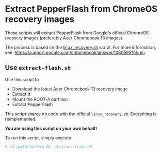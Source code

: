 Extract PepperFlash from ChromeOS recovery images
=================================================

These scripts will extract PepperFlash from Google's official ChromeOS recovery
images (preferably Acer Chromebook 13 images).

The process is based on the [linux_recovery.sh](https://dl.google.com/dl/edgedl/chromeos/recovery/linux_recovery.sh) script.
For more information, see: https://support.google.com/chromebook/answer/1080595?hl=en


Use `extract-flash.sh`
----------------------

Use this script to
- Download the latest Acer Chromebook 13 recovery image
- Extract it
- Mount the ROOT-A partition
- Extract PepperFlash

This script shares no code with the official `linux_recovery.sh`.
Everything is reimplemented.

**You are using this script on your own behalf!**

To *run* this script, simply execute
``` bash
# cd /path/to/here && ./extract-flash.sh
```
